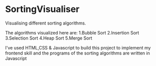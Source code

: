# SortingVisualiser
Visualising different sorting algorithms.

The algorithms visualized here are:
1.Bubble Sort
2.Insertion Sort
3.Selection Sort
4.Heap Sort
5.Merge Sort

I've used HTML,CSS & Javascript to build this project to implement my frontend skill and the programs of the sorting algorithms are written in Javascript
